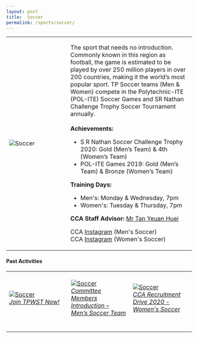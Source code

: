```yaml
---
layout: post
title:  Soccer
permalink: /sports/soccer/
---
```


<table>
    <tr>
        <td style="width:33%"><image src="/images/CCA_soccer.jpg" style="display:block;margin-left:auto;margin-right:auto;" alt="Soccer"></image></td>
        <td>
            <p>
                The sport that needs no introduction. Commonly known in this region as football, the game is estimated to be played by over 250 million players in over 200 countries, making it the world’s most popular sport. TP Soccer teams (Men & Women) compete in the Polytechnic-ITE (POL-ITE) Soccer Games and SR Nathan Challenge Trophy Soccer Tournament annually.<br>
                <br>
                <b>Achievements:</b><br>
                <ul>
                    <li>S R Nathan Soccer Challenge Trophy 2020: Gold (Men’s Team) & 4th (Women’s Team)</li>
                    <li>POL-ITE Games 2019: Gold (Men’s Team) & Bronze (Women’s Team)</li>
                </ul>
            </p>
            <p>
                <b>Training Days:</b><br>
                <ul>
                    <li>Men's: Monday & Wednesday, 7pm</li>
                    <li>Women's: Tuesday & Thursday, 7pm</li>
                </ul>
            </p>
            <p>
                <b>CCA Staff Advisor:</b> <a href="mailto:tanyh@tp.edu.sg">Mr Tan Yeuan Huei</a><br>
            </p>
            <p>
                CCA <a href="https://www.instagram.com/tp_msoccer">Instagram</a> (Men's Soccer)<br>
                CCA <a href="https://www.instagram.com/tpgazelles">Instagram</a> (Women's Soccer)<br>
            </p>
        </td>
    </tr>
</table>


#### Past Activities

<table>
    <tr>
        <td style="width:33%"><br>
            <a href="https://www.instagram.com/p/COAAazaA_R6/">
                <image src="/images/CCA-soccer-ig5.png" style="display:block;margin-left:auto;margin-right:auto;" alt="Soccer">
                <h6 style="margin-top:0%">Join TPWST Now!</h6>
                </image>
            </a>
        </td>
        <td style="width:33%"><br>
            <a href="https://www.instagram.com/tv/COA14GWHlPn/">
                <image src="/images/CCA-soccer-ig4.png" style="display:block;margin-left:auto;margin-right:auto;" alt="Soccer">
                <h6 style="margin-top:0%">Committee Members Introduction – Men’s Soccer Team</h6>
                </image>
            </a>
        </td>
        <td style="width:33%"><br>
            <a href="https://www.instagram.com/p/B_yhU0uF6Md/">
                <image src="/images/CCA-Soccer_IG3.png" style="display:block;margin-left:auto;margin-right:auto;" alt="Soccer">
                <h6 style="margin-top:0%">CCA Recruitment Drive 2020 - Women's Soccer</h6>    
                </image>
            </a>
        </td>
    </tr>
</table>
